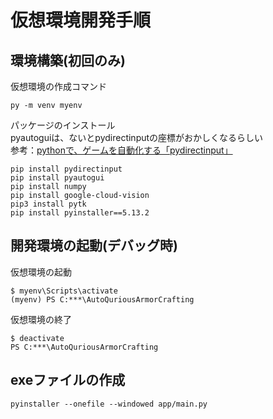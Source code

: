 # 仮想環境開発手順

## 環境構築(初回のみ)

仮想環境の作成コマンド

```shell
py -m venv myenv
```

パッケージのインストール  
pyautoguiは、ないとpydirectinputの座標がおかしくなるらしい  
参考：[pythonで、ゲームを自動化する「pydirectinput」](https://namake2.hatenablog.com/entry/2023/12/28/055412)

```shell
pip install pydirectinput
pip install pyautogui
pip install numpy
pip install google-cloud-vision
pip3 install pytk
pip install pyinstaller==5.13.2
```

## 開発環境の起動(デバッグ時)

仮想環境の起動

```shell
$ myenv\Scripts\activate
(myenv) PS C:***\AutoQuriousArmorCrafting
```

仮想環境の終了

```shell
$ deactivate
PS C:***\AutoQuriousArmorCrafting
```

## exeファイルの作成

```shell
pyinstaller --onefile --windowed app/main.py
```
